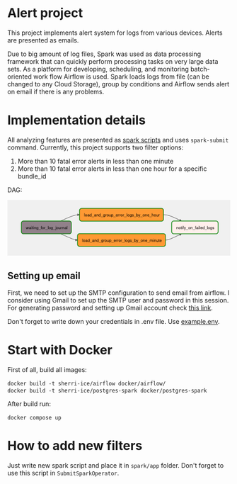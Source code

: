 # Alert project

This project implements alert system for logs from various devices. Alerts are presented as emails.

Due to big amount of log files, Spark was used as data processing framework that can quickly perform processing tasks on very large data sets.
As a platform for developing, scheduling, and monitoring batch-oriented work flow Airflow is used.
Spark loads logs from file (can be changed to any Cloud Storage), group by conditions and Airflow sends alert on email if there is any problems. 

# Implementation details

All analyzing features are presented as [spark scripts](spark) and uses `spark-submit` command.
Currently, this project supports two filter options:

1) More than 10 fatal error alerts in less than one minute
2) More than 10 fatal error alerts in less than one hour for a specific bundle_id

DAG:

![img.png](images/img.png)

## Setting up email
First, we need to set up the SMTP configuration to send email from airflow. I consider using Gmail to set up the SMTP user and password in this session.
For generating password and setting up Gmail account check [this link](https://naiveskill.com/send-email-from-airflow/).

Don't forget to write down your credentials in .env file. Use [example.env](docker%2Fexample.env).

# Start with Docker
First of all, build all images:

```shell
docker build -t sherri-ice/airflow docker/airflow/
docker build -t sherri-ice/postgres-spark docker/postgres-spark
```

After build run:
```shell
docker compose up
```
# How to add new filters
Just write new spark script and place it in `spark/app` folder. Don't forget to use this script in `SubmitSparkOperator`.
